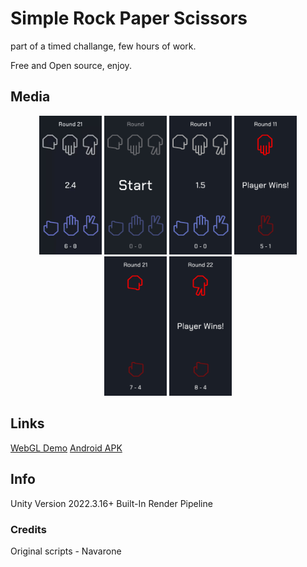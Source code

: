 # Simple Rock Paper Scissors

part of a timed challange, few hours of work.

Free and Open source, enjoy.

## Media

<p align="center">
<img src="/githubmedia/screenGif.gif" alt="gif"  width="100"  />

<img src="/githubmedia/screen1.jpg" alt="gif"  width="100"  />
<img src="/githubmedia/screen2.jpg" alt="gif"  width="100"  />
<img src="/githubmedia/screen3.jpg" alt="gif"  width="100"  />
<img src="/githubmedia/screen4.jpg" alt="gif"  width="100"  />
<img src="/githubmedia/screen5.jpg" alt="gif"  width="100"  />
</p>

## Links

[WebGL Demo](https://navarone77.github.io/navarone77/RandomImgWebGL/)
[Android APK](https://navarone77.github.io/navarone77/RandomImgWebGL/)

## Info

Unity Version 2022.3.16+
Built-In Render Pipeline

### Credits

Original scripts - Navarone
